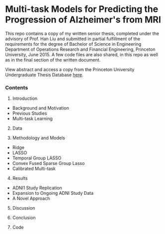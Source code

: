 # Multi-task Models for Predicting the Progression of Alzheimer's from MRI
This repo contains a copy of my written senior thesis, completed under the advisory of Prof. Han Liu and submitted in partial fulfillment of the requirements for the degree of Bachelor of Science in Engineering Department of Operations Research and Financial Engineering, Princeton University, June 2015. A few code files are also shared, in this repo as well as in the final section of the written document.

View abstract and access a copy from the Princeton University Undergraduate Thesis Database <a href="http://dataspace.princeton.edu/jspui/handle/88435/dsp01k930c040d">here</a>.

### Contents
1. Introduction
* Background and Motivation 
* Previous Studies
* Multi-task Learning

2. Data

3. Methodology and Models
* Ridge
* LASSO
* Temporal Group LASSO
* Convex Fused Sparse Group Lasso
* Calibrated Multi-task 

4. Results
* ADNI1 Study Replication 
* Expansion to Ongoing ADNI Study Data 
* A Novel Approach 

5. Discussion

6. Conclusion 

7. Code